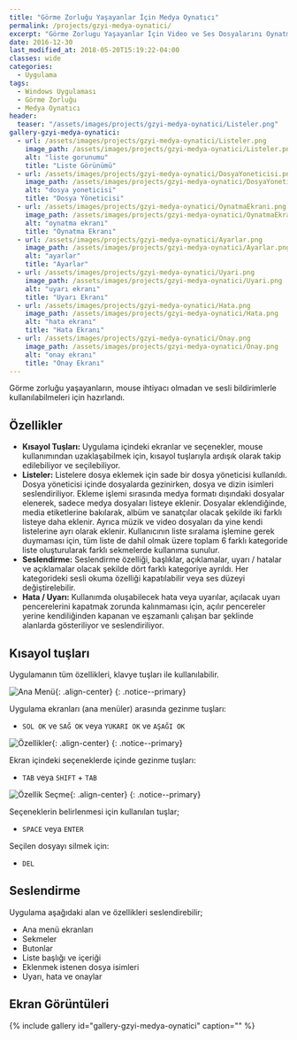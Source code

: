 ```yaml
---
title: "Görme Zorluğu Yaşayanlar İçin Medya Oynatıcı"
permalink: /projects/gzyi-medya-oynatici/
excerpt: "Görme Zorlugu Yaşayanlar İçin Video ve Ses Dosyalarını Oynatmak İçin Hazırlanan Medya Oynatıcı Uygulaması."
date: 2016-12-30
last_modified_at: 2018-05-20T15:19:22-04:00
classes: wide
categories: 
  - Uygulama
tags:
  - Windows Uygulaması
  - Görme Zorluğu
  - Medya Oynatıcı
header:
  teaser: "/assets/images/projects/gzyi-medya-oynatici/Listeler.png"
gallery-gzyi-medya-oynatici:
  - url: /assets/images/projects/gzyi-medya-oynatici/Listeler.png
    image_path: /assets/images/projects/gzyi-medya-oynatici/Listeler.png
    alt: "liste gorunumu"
    title: "Liste Görünümü"
  - url: /assets/images/projects/gzyi-medya-oynatici/DosyaYoneticisi.png
    image_path: /assets/images/projects/gzyi-medya-oynatici/DosyaYoneticisi.png
    alt: "dosya yoneticisi"
    title: "Dosya Yöneticisi"
  - url: /assets/images/projects/gzyi-medya-oynatici/OynatmaEkrani.png
    image_path: /assets/images/projects/gzyi-medya-oynatici/OynatmaEkrani.png
    alt: "oynatma ekranı"
    title: "Oynatma Ekranı"
  - url: /assets/images/projects/gzyi-medya-oynatici/Ayarlar.png
    image_path: /assets/images/projects/gzyi-medya-oynatici/Ayarlar.png
    alt: "ayarlar"
    title: "Ayarlar"
  - url: /assets/images/projects/gzyi-medya-oynatici/Uyari.png
    image_path: /assets/images/projects/gzyi-medya-oynatici/Uyari.png
    alt: "uyarı ekranı"
    title: "Uyarı Ekranı"
  - url: /assets/images/projects/gzyi-medya-oynatici/Hata.png
    image_path: /assets/images/projects/gzyi-medya-oynatici/Hata.png
    alt: "hata ekranı"
    title: "Hata Ekranı"
  - url: /assets/images/projects/gzyi-medya-oynatici/Onay.png
    image_path: /assets/images/projects/gzyi-medya-oynatici/Onay.png
    alt: "onay ekranı"
    title: "Onay Ekranı"
---
```

  
Görme zorluğu yaşayanların, mouse ihtiyacı olmadan ve sesli bildirimlerle kullanılabilmeleri için hazırlandı. 

## Özellikler

- **Kısayol Tuşları:** Uygulama içindeki ekranlar ve seçenekler, mouse kullanımından uzaklaşabilmek için, kısayol tuşlarıyla ardışık olarak takip edilebiliyor ve seçilebiliyor.   
- **Listeler:** Listelere dosya eklemek için sade bir dosya yöneticisi kullanıldı. Dosya yöneticisi içinde dosyalarda gezinirken, dosya ve dizin isimleri seslendiriliyor. Ekleme işlemi sırasında medya formatı dışındaki dosyalar elenerek, sadece medya dosyaları listeye eklenir. Dosyalar eklendiğinde, media etiketlerine bakılarak, albüm ve sanatçılar olacak şekilde iki farklı listeye daha eklenir. Ayrıca müzik ve video dosyaları da yine kendi listelerine ayrı olarak eklenir. Kullanıcının liste sıralama işlemine gerek duymaması için, tüm liste de dahil olmak üzere toplam 6 farklı kategoride liste oluşturularak farklı sekmelerde kullanıma sunulur.  
- **Seslendirme:** Seslendirme özelliği, başlıklar, açıklamalar, uyarı / hatalar ve açıklamalar olacak şekilde dört farklı kategoriye ayrıldı. Her kategorideki sesli okuma özelliği kapatılabilir veya ses düzeyi değiştirelebilir.  
- **Hata / Uyarı:** Kullanımda oluşabilecek hata veya uyarılar, açılacak uyarı pencerelerini kapatmak zorunda kalınmaması için, açılır pencereler yerine kendiliğinden kapanan ve eşzamanlı çalışan bar şeklinde alanlarda gösteriliyor ve seslendiriliyor. 

## Kısayol tuşları

Uygulamanın tüm özellikleri, klavye tuşları ile kullanılabilir.   

![Ana Menü](https://firatsoygul.github.io/assets/images/projects/gzyi-medya-oynatici/1.png){: .align-center}
{: .notice--primary}

Uygulama ekranları (ana menüler) arasında gezinme tuşları:  
- `SOL OK` ve `SAĞ OK` veya `YUKARI OK` ve `AŞAĞI OK`  

![Özellikler](https://firatsoygul.github.io/assets/images/projects/gzyi-medya-oynatici/1_2.png){: .align-center}
{: .notice--primary}

Ekran içindeki seçeneklerde içinde gezinme tuşları:   
- `TAB` veya `SHIFT` + `TAB` 

![Özellik Seçme](https://firatsoygul.github.io/assets/images/projects/gzyi-medya-oynatici/3_2.png){: .align-center}
{: .notice--primary}

Seçeneklerin belirlenmesi için kullanılan tuşlar;

- `SPACE` veya `ENTER`

Seçilen dosyayı silmek için:

- `DEL`

## Seslendirme

Uygulama aşağıdaki alan ve özellikleri seslendirebilir;

  - Ana menü ekranları
  - Sekmeler
  - Butonlar
  - Liste başlığı ve içeriği
  - Eklenmek istenen dosya isimleri
  - Uyarı, hata ve onaylar

## Ekran Görüntüleri

{% include gallery id="gallery-gzyi-medya-oynatici" caption="" %}